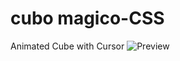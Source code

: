 # cubo magico-CSS
Animated Cube with Cursor
![Preview](https://github.com/eldoJr/cubo-magico-CSS/blob/main/preview.png)
 
